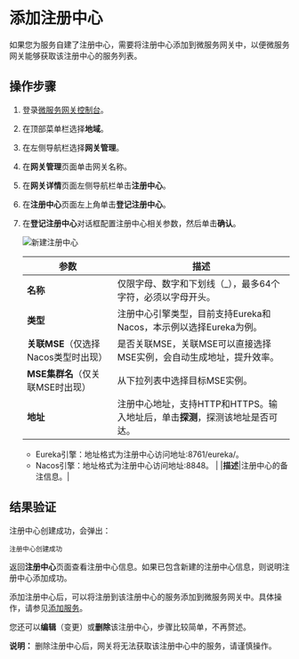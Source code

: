 # 添加注册中心

如果您为服务自建了注册中心，需要将注册中心添加到微服务网关中，以便微服务网关能够获取该注册中心的服务列表。

## 操作步骤

1.  登录[微服务网关控制台](https://microgw.console.aliyun.com/)。

2.  在顶部菜单栏选择**地域**。

3.  在左侧导航栏选择**网关管理**。

4.  在**网关管理**页面单击网关名称。

5.  在**网关详情**页面左侧导航栏单击**注册中心**。

6.  在**注册中心**页面左上角单击**登记注册中心**。

7.  在**登记注册中心**对话框配置注册中心相关参数，然后单击**确认**。

    ![新建注册中心](https://static-aliyun-doc.oss-accelerate.aliyuncs.com/assets/img/zh-CN/9161960061/p84661.png)

    |参数|描述|
    |--|--|
    |**名称**|仅限字母、数字和下划线（\_），最多64个字符，必须以字母开头。|
    |**类型**|注册中心引擎类型，目前支持Eureka和Nacos，本示例以选择Eureka为例。|
    |**关联MSE**（仅选择Nacos类型时出现）|是否关联MSE，关联MSE可以直接选择MSE实例，会自动生成地址，提升效率。|
    |**MSE集群名**（仅关联MSE时出现）|从下拉列表中选择目标MSE实例。|
    |**地址**|注册中心地址，支持HTTP和HTTPS。输入地址后，单击**探测**，探测该地址是否可达。

    -   Eureka引擎：地址格式为注册中心访问地址:8761/eureka/。
    -   Nacos引擎：地址格式为注册中心访问地址:8848。 |
    |**描述**|注册中心的备注信息。|


## 结果验证

注册中心创建成功，会弹出：

```
注册中心创建成功
```

返回**注册中心**页面查看注册中心信息。如果已包含新建的注册中心信息，则说明注册中心添加成功。

添加注册中心后，可以将注册到该注册中心的服务添加到微服务网关中。具体操作，请参见[添加服务]()。

您还可以**编辑**（变更）或**删除**该注册中心，步骤比较简单，不再赘述。

**说明：** 删除注册中心后，网关将无法获取该注册中心中的服务，请谨慎操作。

